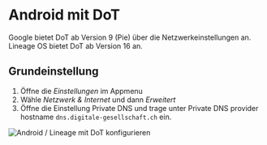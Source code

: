 # Android mit DoT

Google bietet DoT ab Version 9 (Pie) über die Netzwerkeinstellungen an. Lineage OS bietet DoT ab Version 16 an.

## Grundeinstellung

1. Öffne die _Einstellungen_ im Appmenu
2. Wähle _Netzwerk & Internet_ und dann _Erweitert_
3. Öffne die Einstellung Private DNS und trage unter Private DNS provider hostname `dns.digitale-gesellschaft.ch` ein.

![Android / Lineage mit DoT konfigurieren](img/android-dot-EN.png)
